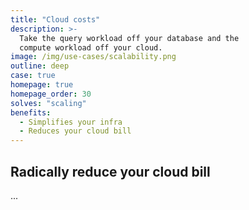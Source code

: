 ```yaml
---
title: "Cloud costs"
description: >-
  Take the query workload off your database and the
  compute workload off your cloud.
image: /img/use-cases/scalability.png
outline: deep
case: true
homepage: true
homepage_order: 30
solves: "scaling"
benefits:
  - Simplifies your infra
  - Reduces your cloud bill
---
```


## Radically reduce your cloud bill

...
